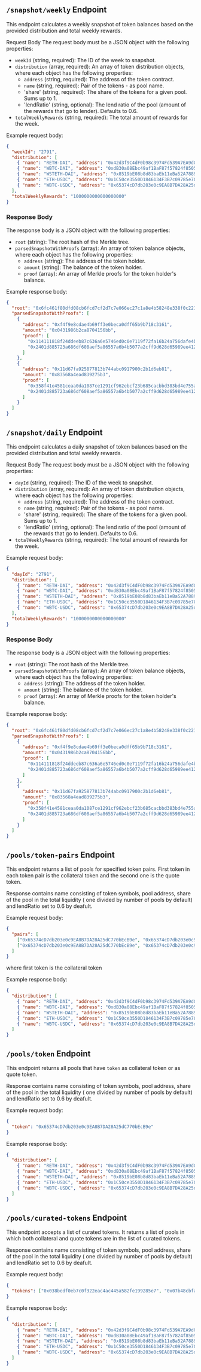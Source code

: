 ## `/snapshot/weekly` Endpoint

This endpoint calculates a weekly snapshot of token balances based on the provided distribution and total weekly rewards.

Request Body
The request body must be a JSON object with the following properties:

- `weekId` (string, required): The ID of the week to snapshot.
- `distribution` (array, required): An array of token distribution objects, where each object has the following properties:
  - `address` (string, required): The address of the token contract.
  - `name` (string, required): Pair of the tokens - as pool name.
  - 'share' (string, required): The share of the tokens for a given pool. Sums up to 1.
  - 'lendRatio' (string, optional): The lend ratio of the pool (amount of the rewards that go to lender). Defaults to 0.6.
- `totalWeeklyRewards` (string, required): The total amount of rewards for the week.

Example request body:

```json
{
  "weekId": "2791",
  "distribution": [
    { "name": "RETH-DAI", "address": "0x42d3f9C4dF0b98c3974Fd539A7EA9d0847F37Ef5", "share": 0.2 },
    { "name": "WBTC-DAI", "address": "0xdB30a08Ebc49af1BaF87f57824f85056cEd33d5F", "share": 0.2 },
    { "name": "WSTETH-DAI", "address": "0x8519bE08b8d83baEb11eBa52A7889967dCeD9Ae0", "share": 0.2 },
    { "name": "ETH-USDC", "address": "0x1C50ce3550D1846134F3B7c09785e7005F6A1566", "share": 0.2 },
    { "name": "WBTC-USDC", "address": "0x65374cD7db203e0c9EA8B7DA28A25dC770bEcB9e", "share": 0.2 }
  ],
  "totalWeeklyRewards": "1000000000000000000"
}
```

### Response Body

The response body is a JSON object with the following properties:

- `root` (string): The root hash of the Merkle tree.
- `parsedSnapshotWithProofs` (array): An array of token balance objects, where each object has the following properties:
  - `address` (string): The address of the token holder.
  - `amount` (string): The balance of the token holder.
  - `proof` (array): An array of Merkle proofs for the token holder's balance.

Example response body:

```json
{
  "root": "0x6fc461f80dfd08cb6fcd7cf2d7c7e066ec27c1a8e4b58248e338f0c22119cf38",
  "parsedSnapshotWithProofs": [
    {
      "address": "0xf4f9e8cdae4b69ff3e0beca0dff65b9b718c3161",
      "amount": "0x0431986b2ca8704156bb",
      "proof": [
        "0x114111818f24ddeeb87c636a6e5746ed0c0e7119f72fa16b24a756dafe4b70fa",
        "0x2401d885723a686df608aef5a86557a6b4b5077a2cff9d628d65989ee412ca09"
      ]
    },
    {
      "address": "0x11d67fa925877813b744abc0917900c2b1d6eb81",
      "amount": "0x83568a4ead839275b3",
      "proof": [
        "0x358f41e4581ceaa0da1087ce1291cf962ebcf23b685cacbbd383bd4e755a4619",
        "0x2401d885723a686df608aef5a86557a6b4b5077a2cff9d628d65989ee412ca09"
      ]
    }
  ]
}
```

## `/snapshot/daily` Endpoint

This endpoint calculates a daily snapshot of token balances based on the provided distribution and total weekly rewards.

Request Body
The request body must be a JSON object with the following properties:

- `dayId` (string, required): The ID of the week to snapshot.
- `distribution` (array, required): An array of token distribution objects, where each object has the following properties:
  - `address` (string, required): The address of the token contract.
  - `name` (string, required): Pair of the tokens - as pool name.
  - 'share' (string, required): The share of the tokens for a given pool. Sums up to 1.
  - 'lendRatio' (string, optional): The lend ratio of the pool (amount of the rewards that go to lender). Defaults to 0.6.
- `totalWeeklyRewards` (string, required): The total amount of rewards for the week.

Example request body:

```json
{
  "dayId": "2791",
  "distribution": [
    { "name": "RETH-DAI", "address": "0x42d3f9C4dF0b98c3974Fd539A7EA9d0847F37Ef5", "share": 0.2 },
    { "name": "WBTC-DAI", "address": "0xdB30a08Ebc49af1BaF87f57824f85056cEd33d5F", "share": 0.2 },
    { "name": "WSTETH-DAI", "address": "0x8519bE08b8d83baEb11eBa52A7889967dCeD9Ae0", "share": 0.2 },
    { "name": "ETH-USDC", "address": "0x1C50ce3550D1846134F3B7c09785e7005F6A1566", "share": 0.2 },
    { "name": "WBTC-USDC", "address": "0x65374cD7db203e0c9EA8B7DA28A25dC770bEcB9e", "share": 0.2 }
  ],
  "totalWeeklyRewards": "1000000000000000000"
}
```

### Response Body

The response body is a JSON object with the following properties:

- `root` (string): The root hash of the Merkle tree.
- `parsedSnapshotWithProofs` (array): An array of token balance objects, where each object has the following properties:
  - `address` (string): The address of the token holder.
  - `amount` (string): The balance of the token holder.
  - `proof` (array): An array of Merkle proofs for the token holder's balance.

Example response body:

```json
{
  "root": "0x6fc461f80dfd08cb6fcd7cf2d7c7e066ec27c1a8e4b58248e338f0c22119cf38",
  "parsedSnapshotWithProofs": [
    {
      "address": "0xf4f9e8cdae4b69ff3e0beca0dff65b9b718c3161",
      "amount": "0x0431986b2ca8704156bb",
      "proof": [
        "0x114111818f24ddeeb87c636a6e5746ed0c0e7119f72fa16b24a756dafe4b70fa",
        "0x2401d885723a686df608aef5a86557a6b4b5077a2cff9d628d65989ee412ca09"
      ]
    },
    {
      "address": "0x11d67fa925877813b744abc0917900c2b1d6eb81",
      "amount": "0x83568a4ead839275b3",
      "proof": [
        "0x358f41e4581ceaa0da1087ce1291cf962ebcf23b685cacbbd383bd4e755a4619",
        "0x2401d885723a686df608aef5a86557a6b4b5077a2cff9d628d65989ee412ca09"
      ]
    }
  ]
}
```

## `/pools/token-pairs` Endpoint

This endpoint returns a list of pools for specified token pairs. First token in each token pair is the collateral token and the second one is the quote token.

Response contains name consisting of token symbols, pool address, share of the pool in the total liquidity ( one divided by number of pools by default) and lendRatio set to 0.6 by deafult.

Example request body:

```json
{
  "pairs": [
    ["0x65374cD7db203e0c9EA8B7DA28A25dC770bEcB9e", "0x65374cD7db203e0c9EA8B7DA28A25dC770bEcB9e"],
    ["0x65374cD7db203e0c9EA8B7DA28A25dC770bEcB9e", "0x65374cD7db203e0c9EA8B7DA28A25dC770bEcB9e"]
  ]
}
```

where first token is the collateral token

Example response body:

```json
{
  "distribution": [
    { "name": "RETH-DAI", "address": "0x42d3f9C4dF0b98c3974Fd539A7EA9d0847F37Ef5", "share": 0.2, "lendRatio": 0.6 },
    { "name": "WBTC-DAI", "address": "0xdB30a08Ebc49af1BaF87f57824f85056cEd33d5F", "share": 0.2, "lendRatio": 0.6 },
    { "name": "WSTETH-DAI", "address": "0x8519bE08b8d83baEb11eBa52A7889967dCeD9Ae0", "share": 0.2, "lendRatio": 0.6 },
    { "name": "ETH-USDC", "address": "0x1C50ce3550D1846134F3B7c09785e7005F6A1566", "share": 0.2, "lendRatio": 0.6 },
    { "name": "WBTC-USDC", "address": "0x65374cD7db203e0c9EA8B7DA28A25dC770bEcB9e", "share": 0.2, "lendRatio": 0.6 }
  ]
}
```

## `/pools/token` Endpoint

This endpoint returns all pools that have `token` as collateral token or as quote token.

Response contains name consisting of token symbols, pool address, share of the pool in the total liquidity ( one divided by number of pools by default) and lendRatio set to 0.6 by deafult.

Example request body:

```json
{
  "token": "0x65374cD7db203e0c9EA8B7DA28A25dC770bEcB9e"
}
```

Example response body:

```json
{
  "distribution": [
    { "name": "RETH-DAI", "address": "0x42d3f9C4dF0b98c3974Fd539A7EA9d0847F37Ef5", "share": 0.2, "lendRatio": 0.6 },
    { "name": "WBTC-DAI", "address": "0xdB30a08Ebc49af1BaF87f57824f85056cEd33d5F", "share": 0.2, "lendRatio": 0.6 },
    { "name": "WSTETH-DAI", "address": "0x8519bE08b8d83baEb11eBa52A7889967dCeD9Ae0", "share": 0.2, "lendRatio": 0.6 },
    { "name": "ETH-USDC", "address": "0x1C50ce3550D1846134F3B7c09785e7005F6A1566", "share": 0.2, "lendRatio": 0.6 },
    { "name": "WBTC-USDC", "address": "0x65374cD7db203e0c9EA8B7DA28A25dC770bEcB9e", "share": 0.2, "lendRatio": 0.6 }
  ]
}
```

## `/pools/curated-tokens` Endpoint

This endpoint accepts a list of curated tokens. It returns a list of pools in which both collateral and quote tokens are in the list of curated tokens.

Response contains name consisting of token symbols, pool address, share of the pool in the total liquidity ( one divided by number of pools by default) and lendRatio set to 0.6 by deafult.

Example request body:

```json
{
  "tokens": ["0x038bedf0eb7c0f322eac4ac445a582fe199285e7", "0x07b48cbfafa35683e8fe82283a54964442814e96"]
}
```

Example response body:

```json
{
  "distribution": [
    { "name": "RETH-DAI", "address": "0x42d3f9C4dF0b98c3974Fd539A7EA9d0847F37Ef5", "share": 0.2, "lendRatio": 0.6 },
    { "name": "WBTC-DAI", "address": "0xdB30a08Ebc49af1BaF87f57824f85056cEd33d5F", "share": 0.2, "lendRatio": 0.6 },
    { "name": "WSTETH-DAI", "address": "0x8519bE08b8d83baEb11eBa52A7889967dCeD9Ae0", "share": 0.2, "lendRatio": 0.6 },
    { "name": "ETH-USDC", "address": "0x1C50ce3550D1846134F3B7c09785e7005F6A1566", "share": 0.2, "lendRatio": 0.6 },
    { "name": "WBTC-USDC", "address": "0x65374cD7db203e0c9EA8B7DA28A25dC770bEcB9e", "share": 0.2, "lendRatio": 0.6 }
  ]
}
```
